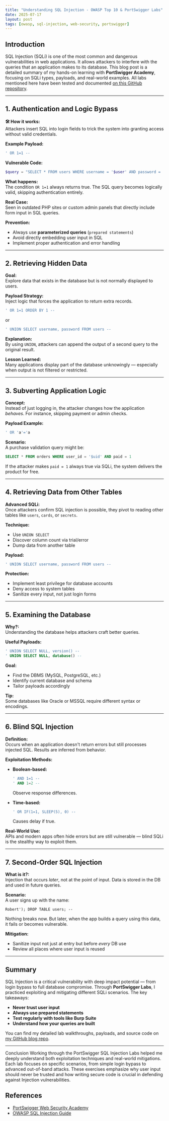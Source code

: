 ```yaml
---
title: "Understanding SQL Injection - OWASP Top 10 & PortSwigger Labs"
date: 2025-07-17
layout: post
tags: [owasp, sql-injection, web-security, portswigger]
---
```


## Introduction

SQL Injection (SQLi) is one of the most common and dangerous vulnerabilities in web applications. It allows attackers to interfere with the queries that an application makes to its database. This blog post is a detailed summary of my hands-on learning with **PortSwigger Academy**, focusing on SQLi types, payloads, and real-world examples. All labs mentioned here have been tested and documented [on this GitHub repository](https://github.com/haidang17-IA/owasp-blog).

---

## 1. Authentication and Logic Bypass

**🛠️ How it works:**  
Attackers insert SQL into login fields to trick the system into granting access without valid credentials.

**Example Payload:**  
```sql
' OR 1=1 --
```

**Vulnerable Code:**  
```php
$query = "SELECT * FROM users WHERE username = '$user' AND password = '$pass'";
```

**What happens:**  
The condition `OR 1=1` always returns true. The SQL query becomes logically valid, skipping authentication entirely.

**Real Case:**  
Seen in outdated PHP sites or custom admin panels that directly include form input in SQL queries.

**Prevention:**  
- Always use **parameterized queries** (`prepared statements`)
- Avoid directly embedding user input in SQL
- Implement proper authentication and error handling

---

## 2. Retrieving Hidden Data

**Goal:**  
Explore data that exists in the database but is not normally displayed to users.

**Payload Strategy:**  
Inject logic that forces the application to return extra records.

```sql
' OR 1=1 ORDER BY 1 --
```

or

```sql
' UNION SELECT username, password FROM users --
```

**Explanation:**  
By using `UNION`, attackers can append the output of a second query to the original result.

**Lesson Learned:**  
Many applications display part of the database unknowingly — especially when output is not filtered or restricted.

---

## 3. Subverting Application Logic

**Concept:**  
Instead of just logging in, the attacker changes how the application *behaves*. For instance, skipping payment or admin checks.

**Payload Example:**  
```sql
' OR 'a'='a
```

**Scenario:**  
A purchase validation query might be:

```sql
SELECT * FROM orders WHERE user_id = '$uid' AND paid = 1
```

If the attacker makes `paid = 1` always true via SQLi, the system delivers the product for free.

---

## 4. Retrieving Data from Other Tables

**Advanced SQLi:**  
Once attackers confirm SQL injection is possible, they pivot to reading other tables like `users`, `cards`, or `secrets`.

**Technique:**  
- Use `UNION SELECT`
- Discover column count via trial/error
- Dump data from another table

**Payload:**
```sql
' UNION SELECT username, password FROM users --
```

**Protection:**  
- Implement least privilege for database accounts  
- Deny access to system tables  
- Sanitize every input, not just login forms

---

## 5. Examining the Database

**Why?:**  
Understanding the database helps attackers craft better queries.

**Useful Payloads:**  
```sql
' UNION SELECT NULL, version() --
' UNION SELECT NULL, database() --
```

**Goal:**  
- Find the DBMS (MySQL, PostgreSQL, etc.)
- Identify current database and schema
- Tailor payloads accordingly

**Tip:**  
Some databases like Oracle or MSSQL require different syntax or encodings.

---

## 6. Blind SQL Injection

**Definition:**  
Occurs when an application doesn't return errors but still processes injected SQL. Results are inferred from behavior.

**Exploitation Methods:**

- **Boolean-based:**  
  ```sql
  ' AND 1=1 --
  ' AND 1=2 --
  ```
  Observe response differences.

- **Time-based:**  
  ```sql
  ' OR IF(1=1, SLEEP(5), 0) --
  ```
  Causes delay if true.

**Real-World Use:**  
APIs and modern apps often hide errors but are still vulnerable — blind SQLi is the stealthy way to exploit them.

---

## 7. Second-Order SQL Injection

**What is it?:**  
Injection that occurs *later*, not at the point of input. Data is stored in the DB and used in future queries.

**Scenario:**  
A user signs up with the name:
```
Robert'); DROP TABLE users; --
```
Nothing breaks now. But later, when the app builds a query using this data, it fails or becomes vulnerable.

**Mitigation:**  
- Sanitize input not just at entry but before *every* DB use  
- Review all places where user input is reused

---

## Summary

SQL Injection is a critical vulnerability with deep impact potential — from login bypass to full database compromise. Through **PortSwigger Labs**, I practiced exploiting and mitigating different SQLi scenarios. The key takeaways:

- **Never trust user input**
- **Always use prepared statements**
- **Test regularly with tools like Burp Suite**
- **Understand how your queries are built**

You can find my detailed lab walkthroughs, payloads, and source code on [my GitHub blog repo](https://github.com/haidang17-IA/owasp-blog).

---

Conclusion
Working through the PortSwigger SQL Injection Labs helped me deeply understand both exploitation techniques and real-world mitigations. Each lab focuses on specific scenarios, from simple login bypass to advanced out-of-band attacks. These exercises emphasize why user input should never be trusted and how writing secure code is crucial in defending against Injection vulnerabilities.

## References

- [PortSwigger Web Security Academy](https://portswigger.net/web-security/sql-injection)
- [OWASP SQL Injection Guide](https://owasp.org/www-community/attacks/SQL_Injection)

